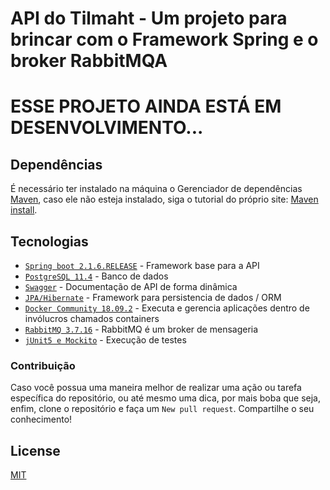 # API do Tilmaht - Um projeto para brincar com o Framework Spring e o broker RabbitMQA

# ESSE PROJETO AINDA ESTÁ EM DESENVOLVIMENTO...

## Dependências

É necessário ter instalado na máquina o Gerenciador de dependências [Maven](https://maven.apache.org/),
caso ele não esteja instalado, siga o tutorial do próprio site: [Maven install](https://maven.apache.org/install.html).

## Tecnologias

 - [`Spring boot 2.1.6.RELEASE`](https://spring.io) - Framework base para a API
 - [`PostgreSQL 11.4`](https://www.postgresql.org/) - Banco de dados
 - [`Swagger`](https://swagger.io) - Documentação de API de forma dinâmica
 - [`JPA/Hibernate`](https://hibernate.org/orm/) - Framework para persistencia de dados / ORM
 - [`Docker Community 18.09.2`](https://www.docker.com) - Executa e gerencia aplicações dentro de invólucros chamados containers
 - [`RabbitMQ 3.7.16`](https://www.rabbitmq.com) - RabbitMQ é um broker de mensageria
 - [`jUnit5 e Mockito`](https://junit.org/junit5/) - Execução de testes

### Contribuição

Caso você possua uma maneira melhor de realizar uma ação ou tarefa específica do repositório, ou até mesmo
uma dica, por mais boba que seja, enfim, clone o repositório e faça um `New pull request`. Compartilhe o seu conhecimento! 

## License
[MIT](https://choosealicense.com/licenses/mit/)